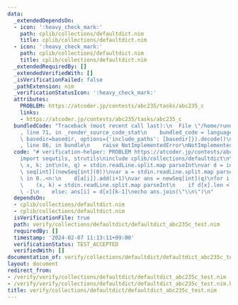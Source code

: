```yaml
---
data:
  _extendedDependsOn:
  - icon: ':heavy_check_mark:'
    path: cplib/collections/defaultdict.nim
    title: cplib/collections/defaultdict.nim
  - icon: ':heavy_check_mark:'
    path: cplib/collections/defaultdict.nim
    title: cplib/collections/defaultdict.nim
  _extendedRequiredBy: []
  _extendedVerifiedWith: []
  _isVerificationFailed: false
  _pathExtension: nim
  _verificationStatusIcon: ':heavy_check_mark:'
  attributes:
    PROBLEM: https://atcoder.jp/contests/abc235/tasks/abc235_c
    links:
    - https://atcoder.jp/contests/abc235/tasks/abc235_c
  bundledCode: "Traceback (most recent call last):\n  File \"/home/runner/.local/lib/python3.10/site-packages/onlinejudge_verify/documentation/build.py\"\
    , line 71, in _render_source_code_stat\n    bundled_code = language.bundle(stat.path,\
    \ basedir=basedir, options={'include_paths': [basedir]}).decode()\n  File \"/home/runner/.local/lib/python3.10/site-packages/onlinejudge_verify/languages/nim.py\"\
    , line 86, in bundle\n    raise NotImplementedError\nNotImplementedError\n"
  code: "# verification-helper: PROBLEM https://atcoder.jp/contests/abc235/tasks/abc235_c\n\
    import sequtils, strutils\ninclude cplib/collections/defaultdict\n\nvar n, q,\
    \ x, k: int\n(n, q) = stdin.readLine.split.map parseInt\nvar d = initDefaultDict[int,\
    \ seq[int]](newSeq[int](0))\nvar a = stdin.readLine.split.map parseInt\nfor i\
    \ in 0..<n:\n    d[a[i]].add(i+1)\nvar ans = newSeq[int](q)\nfor i in 0..<q:\n\
    \    (x, k) = stdin.readLine.split.map parseInt\n    if d[x].len < k: ans[i] =\
    \ -1\n    else: ans[i] = d[x][k-1]\necho ans.join(\"\\n\")\n"
  dependsOn:
  - cplib/collections/defaultdict.nim
  - cplib/collections/defaultdict.nim
  isVerificationFile: true
  path: verify/collections/defaultdict/defaultdict_abc235c_test.nim
  requiredBy: []
  timestamp: '2024-02-07 11:13:11+09:00'
  verificationStatus: TEST_ACCEPTED
  verifiedWith: []
documentation_of: verify/collections/defaultdict/defaultdict_abc235c_test.nim
layout: document
redirect_from:
- /verify/verify/collections/defaultdict/defaultdict_abc235c_test.nim
- /verify/verify/collections/defaultdict/defaultdict_abc235c_test.nim.html
title: verify/collections/defaultdict/defaultdict_abc235c_test.nim
---
```

